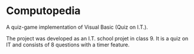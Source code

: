 # Computopedia

A quiz-game implementation of Visual Basic (Quiz on I.T.).

The project was developed as an I.T. school projet in class 9. It is a quiz on IT and consists of 8 questions with a timer feature.
